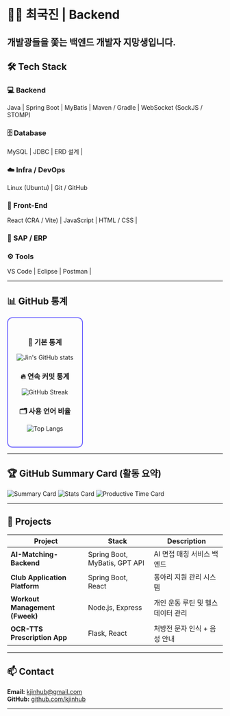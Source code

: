 # 🧑‍💻 최국진 | Backend 

개발광들을 쫓는 백엔드 개발자 지망생입니다.  
---

## 🛠 Tech Stack

### 💻 Backend
Java | Spring Boot | MyBatis |  Maven / Gradle | WebSocket (SockJS / STOMP)

### 🗄 Database
MySQL | JDBC | ERD 설계 | 

### ☁️ Infra / DevOps
Linux (Ubuntu) | Git / GitHub

### 🧩 Front-End
React (CRA / Vite) | JavaScript | HTML / CSS |   

### 🧠 SAP / ERP

### ⚙️ Tools
VS Code | Eclipse | Postman  |

---

## 📊 GitHub 통계  

<div align="center" style="border: 2px solid #6c63ff; border-radius: 12px; padding: 20px; display: inline-block;">

### 🧮 기본 통계
![Jin's GitHub stats](https://github-readme-stats.vercel.app/api?username=kjinhub&show_icons=true&theme=tokyonight)

### 🔥 연속 커밋 통계
![GitHub Streak](https://streak-stats.demolab.com?user=kjinhub&theme=tokyonight)

### 🗂️ 사용 언어 비율
![Top Langs](https://github-readme-stats.vercel.app/api/top-langs/?username=kjinhub&layout=compact&theme=tokyonight)

</div>

---

## 🏆 GitHub Summary Card (활동 요약)

![Summary Card](https://github-profile-summary-cards.vercel.app/api/cards/profile-details?username=kjinhub&theme=tokyonight)
![Stats Card](https://github-profile-summary-cards.vercel.app/api/cards/stats?username=kjinhub&theme=tokyonight)
![Productive Time Card](https://github-profile-summary-cards.vercel.app/api/cards/productive-time?username=kjinhub&theme=tokyonight&utcOffset=9)


---
## 🚀 Projects

| Project | Stack | Description |
|----------|--------|-------------|
| **AI-Matching-Backend** | Spring Boot, MyBatis, GPT API | AI 면접 매칭 서비스 백엔드 |
| **Club Application Platform** | Spring Boot, React | 동아리 지원 관리 시스템 |
| **Workout Management (Fweek)** | Node.js, Express | 개인 운동 루틴 및 헬스 데이터 관리 |
| **OCR-TTS Prescription App** | Flask, React | 처방전 문자 인식 + 음성 안내 |

---

## 📫 Contact
**Email:** kjinhub@gmail.com  
**GitHub:** [github.com/kjinhub](https://github.com/kjinhub)

---
